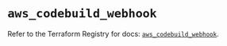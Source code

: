 # `aws_codebuild_webhook`

Refer to the Terraform Registry for docs: [`aws_codebuild_webhook`](https://registry.terraform.io/providers/hashicorp/aws/5.60.0/docs/resources/codebuild_webhook).
